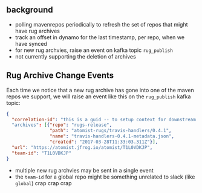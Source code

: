 ## background

* polling mavenrepos periodically to refresh the set of repos that might have rug archives
* track an offset in dynamo for the last timestamp, per repo, when we have synced
* for new rug archvies, raise an event on kafka topic `rug_publish`
* not currently supporting the deletion of archives

## Rug Archive Change Events


Each time we notice that a new rug archive has gone into one of the maven repos we support, we will raise an event like this
on the `rug_publish` kafka topic:

```json
{
  "correlation-id": "this is a guid -- to setup context for downstream consumers"
  "archives": [{"repo": "rugs-release",
                "path": "atomist-rugs/travis-handlers/0.4.1",
                "name": "travis-handlers-0.4.1-metadata.json",
                "created": "2017-03-28T11:33:03.311Z"}],
  "url": "https://atomist.jfrog.io/atomist/T1L0VDKJP",
  "team-id": "T1L0VDKJP"
}
```

* multiple new rug archvies may be sent in a single event
* the `team-id` for a global repo might be something unrelated to slack (like `global`)
crap
crap
crap
